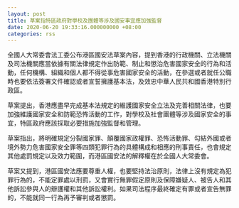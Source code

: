 ```yaml
---
layout: post
title: 草案指特區政府對學校及團體等涉及國安事宜應加強監督
date: 2020-06-20 19:33:16.000000000 +08:00
categories: rss
---
```


全國人大常委會法工委公布港區國安法草案內容，提到香港的行政機關、立法機關及司法機關應當依據有關法律規定作出防範、制止和懲治危害國家安全的行為和活動，任何機構、組織和個人都不得從事危害國家安全的活動，在參選或者就任公職時也要依法簽署文件確認或者宣誓擁護基本法，及效忠中華人民共和國香港特別行政區。

草案提出，香港應盡早完成基本法規定的維護國家安全立法及完善相關法律，也要加強維護國家安全和防範恐怖活動的工作，對學校及社會團體等涉及國家安全的事宜，特區政府應該採取必要措施加強監督和管理。

草案指出，將明確規定分裂國家罪、顛覆國家政權罪、恐怖活動罪、勾結外國或者境外勢力危害國家安全罪等四類犯罪行為的具體構成和相應的刑事責任，也會規定其他處罰規定以及效力範圍，而港區國安法的解釋權在於全國人大常委會。

草案又提到，港區國安法應要尊重人權，也要堅持法治原則，法律上沒有規定為犯罪行為的，不能定罪處以刑罰，又會實行無罪假定原則及保障嫌疑人、被告人和其他訴訟參與人的辯護權和其他訴訟權利。如果司法程序最終確定有罪或者宣告無罪的，不能就同一行為再予審判或者懲罰。
